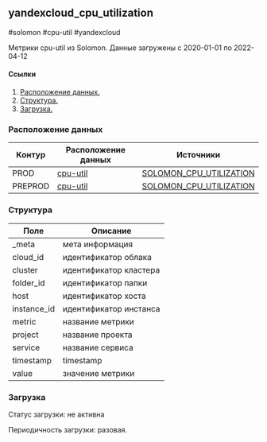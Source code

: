 ## yandexcloud_cpu_utilization
#solomon #cpu-util #yandexcloud

Метрики cpu-util из Solomon. Данные загружены с 2020-01-01 по 2022-04-12

#### Ссылки
1. [Расположение данных.](#расположение-данных)
2. [Структура.](#структура)
3. [Загрузка.](#загрузка)


### Расположение данных
| Контур  | Расположение данных                                                                                                                       | Источники                                                                                                                                      |
|---------|-------------------------------------------------------------------------------------------------------------------------------------------|------------------------------------------------------------------------------------------------------------------------------------------------|
| PROD    | [cpu-util](https://yt.yandex-team.ru/hahn/navigation?path=//home/cloud-dwh/data/prod/raw/solomon/yandexcloud_cpu_utilization/cpu-util)    | [SOLOMON_CPU_UTILIZATION](https://solomon.yandex-team.ru/?project=yandexcloud&cluster=cloud_prod_compute&service=compute&l.metric=cpu-util)    |
| PREPROD | [cpu-util](https://yt.yandex-team.ru/hahn/navigation?path=//home/cloud-dwh/data/preprod/raw/solomon/yandexcloud_cpu_utilization/cpu-util) | [SOLOMON_CPU_UTILIZATION](https://solomon.yandex-team.ru/?project=yandexcloud&cluster=cloud_preprod_compute&service=compute&l.metric=cpu-util) |


### Структура
| Поле        | Описание               |
|-------------|------------------------|
| _meta       | мета информация        |
| cloud_id    | идентификатор облака   |
| cluster     | идентификатор кластера |
| folder_id   | идентификатор папки    |
| host        | идентификатор хоста    |
| instance_id | идентификатор инстанса |
| metric      | название метрики       |
| project     | название проекта       |
| service     | название сервиса       |
| timestamp   | timestamp              |
| value       | значение метрики       |


### Загрузка

Статус загрузки:  не активна

Периодичность загрузки: разовая.
